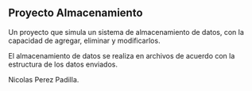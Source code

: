 ## Proyecto Almacenamiento

Un proyecto que simula un sistema de almacenamiento de datos, con la capacidad de agregar, eliminar y modificarlos.

El almacenamiento de datos se realiza en archivos de acuerdo con la estructura de los datos enviados.

Nicolas Perez Padilla.
